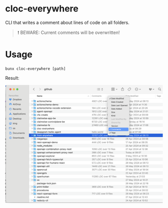 # cloc-everywhere

CLI that writes a comment about lines of code on all folders.

> ❗️ BEWARE: Current comments will be overwritten!

# Usage

`bunx cloc-everywhere [path]`

Result:

![](result.png)
